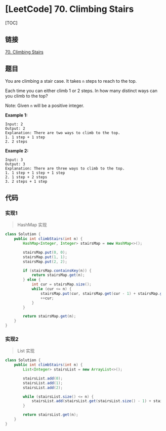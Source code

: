 # [LeetCode] 70. Climbing Stairs

[TOC]

## 链接

[70. Climbing Stairs](https://leetcode.com/problems/climbing-stairs/)

## 题目

You are climbing a stair case. It takes `n` steps to reach to the top.

Each time you can either climb 1 or 2 steps. In how many distinct ways can you climb to the top?

Note: Given `n` will be a positive integer.

**Example 1:**

```text
Input: 2
Output: 2
Explanation: There are two ways to climb to the top.
1. 1 step + 1 step
2. 2 steps
```

**Example 2:**

```text
Input: 3
Output: 3
Explanation: There are three ways to climb to the top.
1. 1 step + 1 step + 1 step
2. 1 step + 2 steps
3. 2 steps + 1 step
```

## 代码

### 实现1

> HashMap 实现

```Java
class Solution {
    public int climbStairs(int n) {
        HashMap<Integer, Integer> stairsMap = new HashMap<>();

        stairsMap.put(0, 0);
        stairsMap.put(1, 1);
        stairsMap.put(2, 2);

        if (stairsMap.containsKey(n)) {
            return stairsMap.get(n);
        } else {
            int cur = stairsMap.size();
            while (cur <= n) {
                stairsMap.put(cur, stairsMap.get(cur - 1) + stairsMap.get(cur - 2));
                ++cur;
            }
        }

        return stairsMap.get(n);
    }
}
```

### 实现2

> List 实现

```Java
class Solution {
    public int climbStairs(int n) {
        List<Integer> stairsList = new ArrayList<>();

        stairsList.add(0);
        stairsList.add(1);
        stairsList.add(2);

        while (stairsList.size() <= n) {
            stairsList.add(stairsList.get(stairsList.size() - 1) + stairsList.get(stairsList.size() - 2));
        }

        return stairsList.get(n);
    }
}
```

